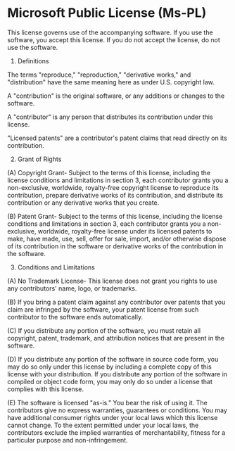 ﻿Microsoft Public License (Ms-PL)
================================

This license governs use of the accompanying software. If you use the software, you accept this license. If you do not accept the license, do not use the software.

1. Definitions

The terms "reproduce," "reproduction," "derivative works," and "distribution" have the same meaning here as under U.S. copyright law.

A "contribution" is the original software, or any additions or changes to the software.

A "contributor" is any person that distributes its contribution under this license.

"Licensed patents" are a contributor's patent claims that read directly on its contribution.

2. Grant of Rights

(A) Copyright Grant- Subject to the terms of this license, including the license conditions and limitations in section 3, each contributor grants you a non-exclusive, worldwide, royalty-free copyright license to reproduce its contribution, prepare derivative works of its contribution, and distribute its contribution or any derivative works that you create.

(B) Patent Grant- Subject to the terms of this license, including the license conditions and limitations in section 3, each contributor grants you a non-exclusive, worldwide, royalty-free license under its licensed patents to make, have made, use, sell, offer for sale, import, and/or otherwise dispose of its contribution in the software or derivative works of the contribution in the software.

3. Conditions and Limitations

(A) No Trademark License- This license does not grant you rights to use any contributors' name, logo, or trademarks.

(B) If you bring a patent claim against any contributor over patents that you claim are infringed by the software, your patent license from such contributor to the software ends automatically.

(C) If you distribute any portion of the software, you must retain all copyright, patent, trademark, and attribution notices that are present in the software.

(D) If you distribute any portion of the software in source code form, you may do so only under this license by including a complete copy of this license with your distribution. If you distribute any portion of the software in compiled or object code form, you may only do so under a license that complies with this license.

(E) The software is licensed "as-is." You bear the risk of using it. The contributors give no express warranties, guarantees or conditions. You may have additional consumer rights under your local laws which this license cannot change. To the extent permitted under your local laws, the contributors exclude the implied warranties of merchantability, fitness for a particular purpose and non-infringement.